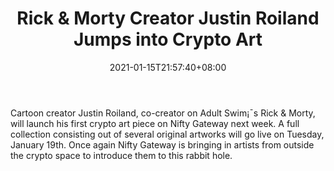 ﻿---
title: "Rick & Morty Creator Justin Roiland Jumps into Crypto Art"
date: 2021-01-15T21:57:40+08:00
lastmod: 2021-01-15T16:45:40+08:00
draft: false
authors: ["Georgette"]
description: "Cartoon creator Justin Roiland, co-creator on Adult Swim¡¯s Rick & Morty, will launch his first crypto art piece on Nifty Gateway next week. A full collection consisting out of several original artworks will go live on Tuesday, January 19th. Once again Nifty Gateway is bringing in artists from outside the crypto space to introduce them to this rabbit hole."
featuredImage: "rick-morty-creator-justin-roiland-jumps-into-crypto-art.png"
tags: ["Virtual World","Play to Earn"]
categories: ["news"]
news: ["Virtual World"]
weight: 
lightgallery: true
pinned: false
recommend: false
recommend1: false
---

Cartoon creator Justin Roiland, co-creator on Adult Swim¡¯s Rick & Morty, will launch his first crypto art piece on Nifty Gateway next week. A full collection consisting out of several original artworks will go live on Tuesday, January 19th. Once again Nifty Gateway is bringing in artists from outside the crypto space to introduce them to this rabbit hole.

<!--more-->

